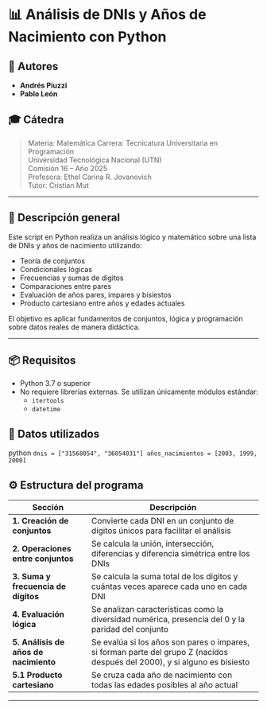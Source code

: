 # 📊 Análisis de DNIs y Años de Nacimiento con Python

## 👥 Autores

- **Andrés Piuzzi**
- **Pablo León**

## 🎓 Cátedra

> Materia: Matemática
> Carrera: Tecnicatura Universitaria en Programación  
> Universidad Tecnológica Nacional (UTN)  
> Comisión 16 – Año 2025  
> Profesora: Ethel Carina R. Jovanovich  
> Tutor: Cristian Mut

---

## 📌 Descripción general

Este script en Python realiza un análisis lógico y matemático sobre una lista de DNIs y años de nacimiento utilizando:

- Teoría de conjuntos
- Condicionales lógicas
- Frecuencias y sumas de dígitos
- Comparaciones entre pares
- Evaluación de años pares, impares y bisiestos
- Producto cartesiano entre años y edades actuales

El objetivo es aplicar fundamentos de conjuntos, lógica y programación sobre datos reales de manera didáctica.

---

## 📦 Requisitos

- Python 3.7 o superior
- No requiere librerías externas. Se utilizan únicamente módulos estándar:
  - `itertools`
  - `datetime`

## 🧾 Datos utilizados

python
`dnis = ["31568054", "36054031"]
años_nacimientos = [2003, 1999, 2000]`

## ⚙️ Estructura del programa

| Sección | Descripción |
|--------|-------------|
| **1. Creación de conjuntos** | Convierte cada DNI en un conjunto de dígitos únicos para facilitar el análisis |
| **2. Operaciones entre conjuntos** | Se calcula la unión, intersección, diferencias y diferencia simétrica entre los DNIs |
| **3. Suma y frecuencia de dígitos** | Se calcula la suma total de los dígitos y cuántas veces aparece cada uno en cada DNI |
| **4. Evaluación lógica** | Se analizan características como la diversidad numérica, presencia del 0 y la paridad del conjunto |
| **5. Análisis de años de nacimiento** | Se evalúa si los años son pares o impares, si forman parte del grupo Z (nacidos después del 2000), y si alguno es bisiesto |
| **5.1 Producto cartesiano** | Se cruza cada año de nacimiento con todas las edades posibles al año actual |

---
